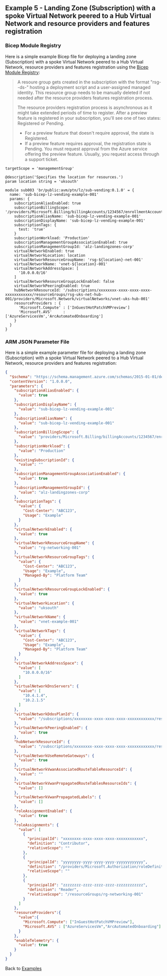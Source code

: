 <!-- markdownlint-disable MD041 -->
## Example 5 - Landing Zone (Subscription) with a spoke Virtual Network peered to a Hub Virtual Network and resource providers and features registration

### Bicep Module Registry

Here is a simple example Bicep file for deploying a landing zone (Subscription) with a spoke Virtual Network peered to a Hub Virtual Network, resource providers and features registration using the [Bicep Module Registry](https://aka.ms/lz-vending/bicep):

> A resoure group gets created in the subscription with the format "rsg-<location>-ds-<xxxx>" hosting a deployment script and a user-assigned managed identity. This resource group needs to be manually deleted if not needed after the resource providers features registration process.
>
> The resource providers registration process is asynchronous as it might take extended periods of time to register.
> After a preview feature is registered in your subscription, you'll see one of two states: Registered or Pending.
>
>- For a preview feature that doesn't require approval, the state is Registered.
>- If a preview feature requires approval, the registration state is Pending. You must request approval from the Azure service offering the preview feature. Usually, you request access through a support ticket.

```bicep
targetScope = 'managementGroup'

@description('Specifies the location for resources.')
param location string = 'uksouth'

module sub003 'br/public:avm/ptn/lz/sub-vending:0.1.0' = {
  name: 'sub-bicep-lz-vending-example-001'
  params: {
    subscriptionAliasEnabled: true
    subscriptionBillingScope: '/providers/Microsoft.Billing/billingAccounts/1234567/enrollmentAccounts/123456'
    subscriptionAliasName: 'sub-bicep-lz-vending-example-001'
    subscriptionDisplayName: 'sub-bicep-lz-vending-example-001'
    subscriptionTags: {
      test: 'true'
    }
    subscriptionWorkload: 'Production'
    subscriptionManagementGroupAssociationEnabled: true
    subscriptionManagementGroupId: 'alz-landingzones-corp'
    virtualNetworkEnabled: true
    virtualNetworkLocation: location
    virtualNetworkResourceGroupName: 'rsg-${location}-net-001'
    virtualNetworkName: 'vnet-${location}-001'
    virtualNetworkAddressSpace: [
      '10.0.0.0/16'
    ]
    virtualNetworkResourceGroupLockEnabled: false
    virtualNetworkPeeringEnabled: true
    hubNetworkResourceId: '/subscriptions/xxxxxxxx-xxxx-xxxx-xxxx-xxxxxxxxxxxx/resourceGroups/rsg-uks-net-hub-001/providers/Microsoft.Network/virtualNetworks/vnet-uks-hub-001'
    resourceProviders : {
      'Microsoft.Compute' : ['InGuestHotPatchVMPreview']
      'Microsoft.AVS'     : ['AzureServicesVm','ArcAutomatedOnboarding']
    }
  }
}
```

### ARM JSON Parameter File

Here is a simple example parameter file for deploying a landing zone (Subscription) with a spoke Virtual Network peered to a Hub Virtual Network, resource providers and features registration:

```json
{
  "$schema": "https://schema.management.azure.com/schemas/2015-01-01/deploymentParameters.json#",
  "contentVersion": "1.0.0.0",
  "parameters": {
    "subscriptionAliasEnabled": {
      "value": true
    },
    "subscriptionDisplayName": {
      "value": "sub-bicep-lz-vending-example-001"
    },
    "subscriptionAliasName": {
      "value": "sub-bicep-lz-vending-example-001"
    },
    "subscriptionBillingScope": {
      "value": "providers/Microsoft.Billing/billingAccounts/1234567/enrollmentAccounts/123456"
    },
    "subscriptionWorkload": {
      "value": "Production"
    },
    "existingSubscriptionId": {
      "value": ""
    },
    "subscriptionManagementGroupAssociationEnabled": {
      "value": true
    },
    "subscriptionManagementGroupId": {
      "value": "alz-landingzones-corp"
    },
    "subscriptionTags": {
      "value": {
        "Cost-Center": "ABC123",
        "Usage": "Example"
      }
    },
    "virtualNetworkEnabled": {
      "value": true
    },
    "virtualNetworkResourceGroupName": {
      "value": "rg-networking-001"
    },
    "virtualNetworkResourceGroupTags": {
      "value": {
        "Cost-Center": "ABC123",
        "Usage": "Example",
        "Managed-By": "Platform Team"
      }
    },
    "virtualNetworkResourceGroupLockEnabled": {
      "value": true
    },
    "virtualNetworkLocation": {
      "value": "uksouth"
    },
    "virtualNetworkName": {
      "value": "vnet-example-001"
    },
    "virtualNetworkTags": {
      "value": {
        "Cost-Center": "ABC123",
        "Usage": "Example",
        "Managed-By": "Platform Team"
      }
    },
    "virtualNetworkAddressSpace": {
      "value": [
        "10.0.0.0/16"
      ]
    },
    "virtualNetworkDnsServers": {
      "value": [
        "10.4.1.4",
        "10.2.1.5"
      ]
    },
    "virtualNetworkDdosPlanId": {
      "value": "/subscriptions/xxxxxxxx-xxxx-xxxx-xxxx-xxxxxxxxxxxx/resourceGroups/rg-hub-network-001/providers/Microsoft.Network/ddosProtectionPlans/ddos-001"
    },
    "virtualNetworkPeeringEnabled": {
      "value": true
    },
    "hubNetworkResourceId": {
      "value": "/subscriptions/xxxxxxxx-xxxx-xxxx-xxxx-xxxxxxxxxxxx/resourceGroups/rg-hub-network-001/providers/Microsoft.Network/virtualNetworks/vnet-hub-001"
    },
    "virtualNetworkUseRemoteGateways": {
      "value": true
    },
    "virtualNetworkVwanAssociatedRouteTableResourceId": {
      "value": ""
    },
    "virtualNetworkVwanPropagatedRouteTablesResourceIds": {
      "value": []
    },
    "virtualNetworkVwanPropagatedLabels": {
      "value": []
    },
    "roleAssignmentEnabled": {
      "value": true
    },
    "roleAssignments": {
      "value": [
        {
          "principalId": "xxxxxxxx-xxxx-xxxx-xxxx-xxxxxxxxxxxx",
          "definition": "Contributor",
          "relativeScope": ""
        },
        {
          "principalId": "yyyyyyyy-yyyy-yyyy-yyyy-yyyyyyyyyyyy",
          "definition": "/providers/Microsoft.Authorization/roleDefinitions/xxxxxxxx-xxxx-xxxx-xxxx-xxxxxxxxxxxx",
          "relativeScope": ""
        },
        {
          "principalId": "zzzzzzzz-zzzz-zzzz-zzzz-zzzzzzzzzzzz",
          "definition": "Reader",
          "relativeScope": "/resourceGroups/rg-networking-001"
        }
      ]
    },
    "resourceProviders":{
      "value":{
        "Microsoft.Compute": ["InGuestHotPatchVMPreview"],
        "Microsoft.AVS" : ["AzureServicesVm","ArcAutomatedOnboarding"]
      }
    },
    "enableTelemetry": {
      "value": true
    }
  }
}
```

Back to [Examples](Examples)
